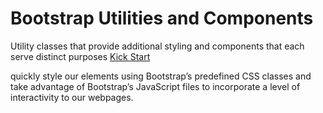 # Bootstrap Utilities and Components

Utility classes that provide additional styling and components that each serve distinct purposes
[Kick Start](https://getbootstrap.com/docs/4.2/getting-started/introduction/#starter-template)

quickly style our elements using Bootstrap’s predefined CSS classes and take advantage of Bootstrap’s JavaScript files to incorporate a level of interactivity to our webpages.
